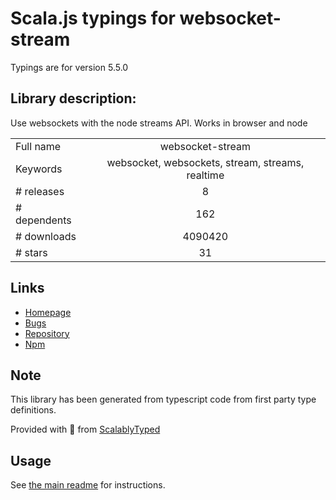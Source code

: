 
# Scala.js typings for websocket-stream

Typings are for version 5.5.0

## Library description:
Use websockets with the node streams API. Works in browser and node

|                    |                 |
| ------------------ | :-------------: |
| Full name          | websocket-stream |
| Keywords           | websocket, websockets, stream, streams, realtime |
| # releases         | 8 |
| # dependents       | 162 |
| # downloads        | 4090420 |
| # stars            | 31 |

## Links
- [Homepage](https://github.com/maxogden/websocket-stream#readme)
- [Bugs](https://github.com/maxogden/websocket-stream/issues)
- [Repository](https://github.com/maxogden/websocket-stream)
- [Npm](https://www.npmjs.com/package/websocket-stream)
    


## Note
This library has been generated from typescript code from first party type definitions.

Provided with :purple_heart: from [ScalablyTyped](https://github.com/oyvindberg/ScalablyTyped)

## Usage
See [the main readme](../../readme.md) for instructions.


